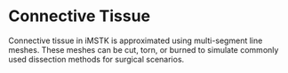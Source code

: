 # Connective Tissue

Connective tissue in iMSTK is approximated using multi-segment line meshes. These meshes can be cut, torn, or burned to simulate commonly used dissection methods for surgical scenarios. 

